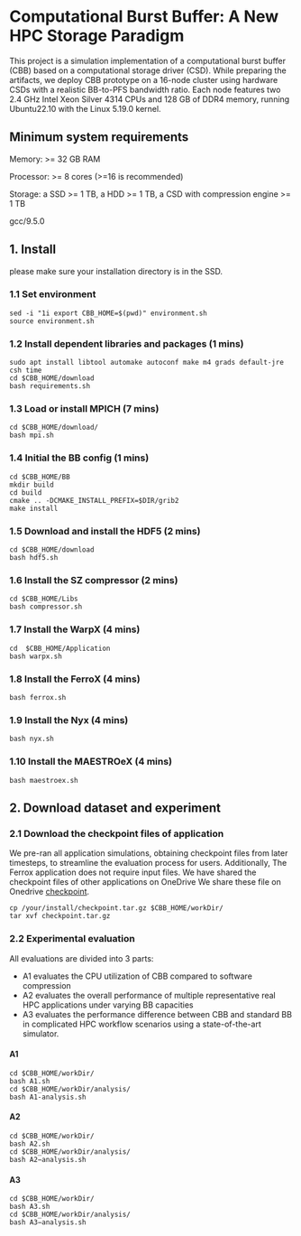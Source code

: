 # Computational Burst Buffer: A New HPC Storage Paradigm
This project is a simulation implementation of a computational burst buffer (CBB) based on a computational storage driver (CSD).
While preparing the artifacts, we deploy CBB prototype on a 16-node cluster using hardware CSDs with a realistic BB-to-PFS bandwidth ratio. Each node features two 2.4 GHz Intel Xeon Silver 4314 CPUs and 128 GB of DDR4 memory, running Ubuntu22.10 with the Linux 5.19.0 kernel.

## Minimum system requirements
Memory: >= 32 GB RAM

Processor: >= 8 cores (>=16 is recommended)

Storage: a SSD >= 1 TB, a HDD >= 1 TB, a CSD with compression engine >= 1 TB

gcc/9.5.0


## 1. Install
please make sure your installation directory is in the SSD.
### 1.1 Set environment

```
sed -i "1i export CBB_HOME=$(pwd)" environment.sh
source environment.sh
```
### 1.2 Install dependent libraries and packages (1 mins)
```
sudo apt install libtool automake autoconf make m4 grads default-jre csh time
cd $CBB_HOME/download
bash requirements.sh
```
### 1.3 Load or install MPICH (7 mins)

```
cd $CBB_HOME/download/
bash mpi.sh
```
### 1.4 Initial the BB config (1 mins)
```
cd $CBB_HOME/BB
mkdir build
cd build
cmake .. -DCMAKE_INSTALL_PREFIX=$DIR/grib2
make install
```
### 1.5 Download and install the HDF5 (2 mins)

```
cd $CBB_HOME/download
bash hdf5.sh
```
### 1.6 Install the SZ compressor (2 mins)
```
cd $CBB_HOME/Libs
bash compressor.sh
```
### 1.7 Install the WarpX (4 mins)
```
cd  $CBB_HOME/Application
bash warpx.sh
```
### 1.8 Install the FerroX (4 mins)
```
bash ferrox.sh
```
### 1.9 Install the Nyx (4 mins)
```
bash nyx.sh
```
### 1.10 Install the MAESTROeX (4 mins)
```
bash maestroex.sh
```

## 2. Download dataset and experiment

### 2.1 Download the checkpoint files of application
We pre-ran all application simulations, obtaining checkpoint files from later timesteps, to streamline the evaluation process for users. Additionally, The Ferrox application does not require input files. We have shared the checkpoint files of other applications on
OneDrive We share these file on Onedrive [checkpoint](https://hnueducn-my.sharepoint.com/:u:/g/personal/lbcs_hnu_edu_cn/EcyQZExgeVlAl-PL1YgKwwMB51CiaO11j9Y34ebzUHIJ7A?e=eHxOCc).

```
cp /your/install/checkpoint.tar.gz $CBB_HOME/workDir/
tar xvf checkpoint.tar.gz
```

### 2.2 Experimental evaluation
All evaluations are divided into 3 parts:
- A1 evaluates the CPU utilization of CBB compared to software compression
- A2 evaluates the overall performance of multiple representative real HPC applications under varying BB capacities
- A3 evaluates the performance difference between CBB and standard BB in complicated HPC workflow scenarios using a state-of-the-art simulator.
#### A1
```
cd $CBB_HOME/workDir/
bash A1.sh
cd $CBB_HOME/workDir/analysis/
bash A1-analysis.sh
```
#### A2
```
cd $CBB_HOME/workDir/
bash A2.sh
cd $CBB_HOME/workDir/analysis/
bash A2−analysis.sh
```
#### A3
```
cd $CBB_HOME/workDir/
bash A3.sh
cd $CBB_HOME/workDir/analysis/
bash A3−analysis.sh
```

